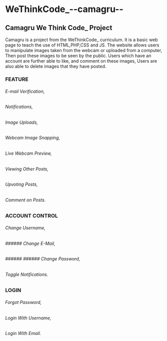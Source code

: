 # WeThinkCode_--camagru--
## Camagru We Think Code_ Project

Camagru is a project from the WeThinkCode_ curriculum.
It is a basic web page to teach the use of HTML,PHP,CSS and JS.
The website allows users to manipulate images taken from the webcam or uploaded from a computer,
Then post these images to be seen by the public. Users which have an account are further able to like,
and comment on these images, Users are also able to delete images that they have posted.

### FEATURE
###### E-mail Verification,
###### Notifications,
###### Image Uploads,
###### Webcam Image Snapping,
###### Live Webcam Preview,
###### Viewing Other Posts,
###### Upvoting Posts,
###### Comment on Posts.

### ACCOUNT CONTROL
###### Change Username,
###### ###### Change E-Mail,
###### ###### ###### Change Password,
###### Toggle Notifications.

### LOGIN
###### Forgot Password,
###### Login With Username,
###### Login With Email.
